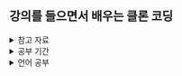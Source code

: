 ## 강의를 들으면서 배우는 클론 코딩
<details>
  <summary>참고 자료</summary>
<div markdown="1">
  
 <ul>
    <li><a href="https://www.youtube.com/watch?v=mLQ-ehf3d6Y&list=PLfLgtT94nNq1izG4R2WDN517iPX4WXH3C&index=2">플러터 기초 개념 강의</a></li>
   
  </ul>
</div>
</details>

<details>
<summary>공부 기간</summary>
<div markdown="1">

 * 2024.08.25 ~
</div>
</details>

<details>
<summary>언어 공부</summary>
<div markdown="2">

* `Flutter`
* `Next.js`
* `Zustand`
</div>
</details>

